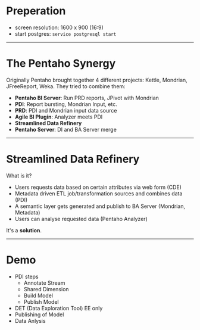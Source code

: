# Preperation

- screen resolution: 1600 x 900 (16:9)
- start postgres: `service postgresql start` 

-------------------------------------

# The Pentaho Synergy

Originally Pentaho brought together 4 different projects: Kettle, Mondrian, JFreeReport, Weka. They tried to combine them:

- **Pentaho BI Server**: Run PRD reports, JPivot with Mondrian
- **PDI**: Report bursting, Mondrian Input, etc.
- **PRD**: PDI and Mondrian input data source
- **Agile BI Plugin**: Analyzer meets PDI
- **Streamlined Data Refinery** 
- **Pentaho Server**: DI and BA Server merge

-------------------------------------

# Streamlined Data Refinery

What is it?

- Users requests data based on certain attributes via web form (CDE)
- Metadata driven ETL job/transformation sources and combines data (PDI)
- A semantic layer gets generated and publish to BA Server (Mondrian, Metadata)
- Users can analyse requested data (Pentaho Analyzer)

It's a **solution**.

--------------------------------------

# Demo

- PDI steps
  - Annotate Stream
  - Shared Dimension
  - Build Model
  - Publish Model
- DET (Data Exploration Tool) EE only
- Publishing of Model
- Data Anlysis
